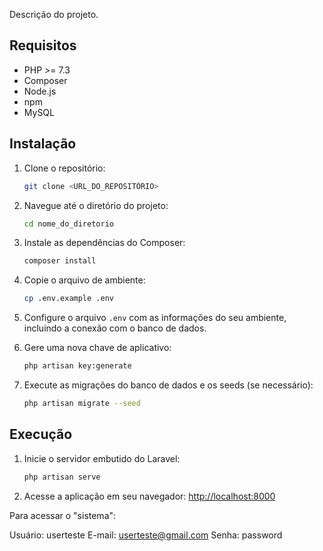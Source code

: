 Descrição do projeto.

## Requisitos

-   PHP >= 7.3
-   Composer
-   Node.js
-   npm
-   MySQL

## Instalação

1. Clone o repositório:

    ```bash
    git clone <URL_DO_REPOSITÓRIO>
    ```

2. Navegue até o diretório do projeto:

    ```bash
    cd nome_do_diretorio
    ```

3. Instale as dependências do Composer:

    ```bash
    composer install
    ```

4. Copie o arquivo de ambiente:

    ```bash
    cp .env.example .env
    ```

5. Configure o arquivo `.env` com as informações do seu ambiente, incluindo a conexão com o banco de dados.

6. Gere uma nova chave de aplicativo:

    ```bash
    php artisan key:generate
    ```

7. Execute as migrações do banco de dados e os seeds (se necessário):
    ```bash
    php artisan migrate --seed
    ```

## Execução

1. Inicie o servidor embutido do Laravel:

    ```bash
    php artisan serve
    ```

2. Acesse a aplicação em seu navegador: [http://localhost:8000](http://localhost:8000)

Para acessar o "sistema":

Usuário: userteste
E-mail: userteste@gmail.com
Senha: password
